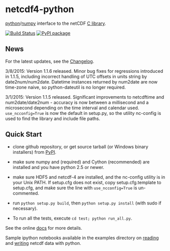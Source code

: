 netcdf4-python
==============

[python](http://python.org)/[numpy](http://numpy.org) interface to the netCDF [C library](https://github.com/Unidata/netcdf-c).

[![Build Status](https://travis-ci.org/Unidata/netcdf4-python.svg?branch=master)](https://travis-ci.org/Unidata/netcdf4-python)
[![PyPI package](https://badge.fury.io/py/netCDF4.svg)](http://python.org/pypi/netCDF4)

News
----

For the latest updates, see the [Changelog](https://github.com/Unidata/netcdf4-python/blob/master/Changelog).

3/8/2015: Version 1.1.6 released.  Minor bug fixes for regressions introduced in 1.1.5, 
including incorrect handling of UTC offsets in units string by date2num/num2date. 
Datetime instances returned by num2date are now time-zone naive, so python-dateutil
is no longer required.

3/1/2015: Version 1.1.5 released.  Significant improvements to netcdftime and 
num2date/date2num - accuracy is now between a millisecond and a microsecond depending
on the time interval and calendar used. `use_ncconfig=True` is now the default
in setup.py, so the utility nc-config is used to find the library and
include file paths.  

Quick Start
-----------

* clone github repository, or get source tarball (or Windows binary installers) from
  [PyPI](https://pypi.python.org/pypi/netCDF4).

* make sure numpy and (required) and Cython (recommended) are
  installed and you have python 2.5 or newer.

* make sure HDF5 and netcdf-4 are installed, and the nc-config utility
  is in your Unix PATH. If setup.cfg does not exist, copy setup.cfg.template
  to setup.cfg, and make sure the line with `use_ncconfig=True` is 
  un-commented.

* run `python setup.py build`, then `python setup.py install` (with sudo
  if necessary).

* To run all the tests, execute `cd test; python run_all.py`.

See the online [docs](http://unidata.github.io/netcdf4-python) for more details.

Sample ipython notebooks available in the examples directory on [reading](http://nbviewer.ipython.org/github/Unidata/netcdf4-python/blob/master/examples/reading_netCDF.ipynb) and [writing](http://nbviewer.ipython.org/github/Unidata/netcdf4-python/blob/master/examples/writing_netCDF.ipynb) netcdf data with python.
